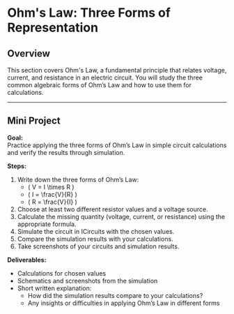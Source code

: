 # Ohm's Law: Three Forms of Representation

## Overview

This section covers Ohm's Law, a fundamental principle that relates voltage, current, and resistance in an electric circuit. You will study the three common algebraic forms of Ohm’s Law and how to use them for calculations.

---

## Mini Project

**Goal:**  
Practice applying the three forms of Ohm’s Law in simple circuit calculations and verify the results through simulation.

**Steps:**

1. Write down the three forms of Ohm’s Law:
    - \( V = I \times R \)
    - \( I = \frac{V}{R} \)
    - \( R = \frac{V}{I} \)
2. Choose at least two different resistor values and a voltage source.
3. Calculate the missing quantity (voltage, current, or resistance) using the appropriate formula.
4. Simulate the circuit in ICircuits with the chosen values.
5. Compare the simulation results with your calculations.
6. Take screenshots of your circuits and simulation results.

**Deliverables:**
- Calculations for chosen values
- Schematics and screenshots from the simulation
- Short written explanation:
    - How did the simulation results compare to your calculations?
    - Any insights or difficulties in applying Ohm’s Law in different forms